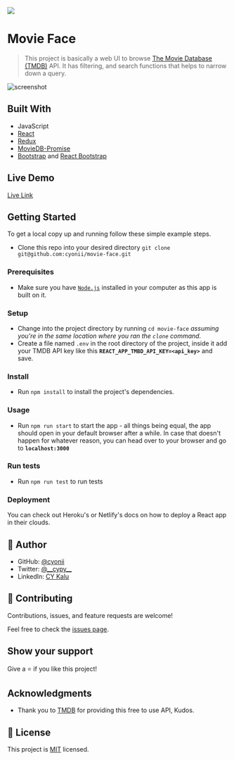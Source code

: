 ![](https://img.shields.io/badge/Microverse-blueviolet)

# Movie Face

> This project is basically a web UI to browse [The Movie Database (TMDB)](http://developers.themoviedb.org/) API. It has filtering, and search functions that helps to narrow down a query.

![screenshot](./doc/images/screenshot-1.png)


## Built With

- JavaScript
- [React](https://github.com/facebook/react)
- [Redux](https://github.com/reduxjs/react-redux)
- [MovieDB-Promise](https://github.com/grantholle/moviedb-promise)
- [Bootstrap](https://github.com/twbs/bootstrap) and [React Bootstrap](https://github.com/react-bootstrap/react-bootstrap)

## Live Demo

[Live Link](https://movieface.netlify.app)


## Getting Started

To get a local copy up and running follow these simple example steps.

- Clone this repo into your desired directory
  ```git clone git@github.com:cyonii/movie-face.git```




### Prerequisites
- Make sure you have [`Node.js`](https://nodejs.org/en/download/) installed in your computer as this app is built on it.

### Setup
- Change into the project directory by running
  ```cd movie-face```
  *assuming you're in the same location where you ran the `clone` command.*
- Create a file named `.env` in the root directory of the project, inside it add your TMDB API key like this **```REACT_APP_TMBD_API_KEY=<api_key>```** and save.

### Install
- Run `npm install` to install the project's dependencies.

### Usage
- Run `npm run start` to start the app - all things being equal, the app should open in your default browser after a while. In case that doesn't happen for whatever reason, you can head over to your browser and go to **`localhost:3000`**

### Run tests
- Run `npm run test` to run tests

### Deployment
You can check out Heroku's or Netlify's docs on how to deploy a React app in their clouds.


## 👤 Author

- GitHub: [@cyonii](https://github.com/cyonii)
- Twitter: [@\_\_cypy\_\_](https://twitter.com/__cy__)
- LinkedIn: [CY Kalu](https://linkedin.com/in/cyonii)


## 🤝 Contributing

Contributions, issues, and feature requests are welcome!

Feel free to check the [issues page](../../issues/).

## Show your support

Give a ⭐️ if you like this project!

## Acknowledgments

- Thank you to [TMDB](https://themoviedb.org) for providing this free to use API, Kudos.

## 📝 License

This project is [MIT](./MIT.md) licensed.
